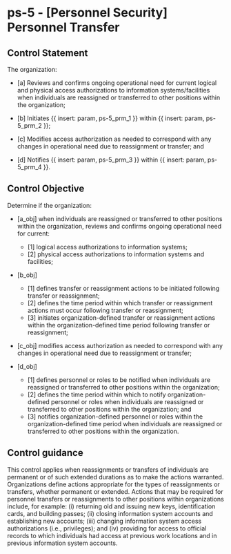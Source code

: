 # ps-5 - \[Personnel Security\] Personnel Transfer

## Control Statement

The organization:

- \[a\] Reviews and confirms ongoing operational need for current logical and physical access authorizations to information systems/facilities when individuals are reassigned or transferred to other positions within the organization;

- \[b\] Initiates {{ insert: param, ps-5_prm_1 }} within {{ insert: param, ps-5_prm_2 }};

- \[c\] Modifies access authorization as needed to correspond with any changes in operational need due to reassignment or transfer; and

- \[d\] Notifies {{ insert: param, ps-5_prm_3 }} within {{ insert: param, ps-5_prm_4 }}.

## Control Objective

Determine if the organization:

- \[a_obj\] when individuals are reassigned or transferred to other positions within the organization, reviews and confirms ongoing operational need for current:

  - \[1\] logical access authorizations to information systems;
  - \[2\] physical access authorizations to information systems and facilities;

- \[b_obj\]

  - \[1\] defines transfer or reassignment actions to be initiated following transfer or reassignment;
  - \[2\] defines the time period within which transfer or reassignment actions must occur following transfer or reassignment;
  - \[3\] initiates organization-defined transfer or reassignment actions within the organization-defined time period following transfer or reassignment;

- \[c_obj\] modifies access authorization as needed to correspond with any changes in operational need due to reassignment or transfer;

- \[d_obj\]

  - \[1\] defines personnel or roles to be notified when individuals are reassigned or transferred to other positions within the organization;
  - \[2\] defines the time period within which to notify organization-defined personnel or roles when individuals are reassigned or transferred to other positions within the organization; and
  - \[3\] notifies organization-defined personnel or roles within the organization-defined time period when individuals are reassigned or transferred to other positions within the organization.

## Control guidance

This control applies when reassignments or transfers of individuals are permanent or of such extended durations as to make the actions warranted. Organizations define actions appropriate for the types of reassignments or transfers, whether permanent or extended. Actions that may be required for personnel transfers or reassignments to other positions within organizations include, for example: (i) returning old and issuing new keys, identification cards, and building passes; (ii) closing information system accounts and establishing new accounts; (iii) changing information system access authorizations (i.e., privileges); and (iv) providing for access to official records to which individuals had access at previous work locations and in previous information system accounts.

